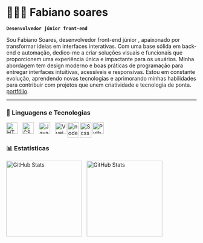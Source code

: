 # 👩🏻‍💻 Fabiano soares

**`Desenvolvedor júnior front-end`**

Sou Fabiano Soares, desenvolvedor front-end júnior , apaixonado por transformar ideias em interfaces interativas. Com uma base sólida em back-end e automação, dedico-me a criar soluções visuais e funcionais que proporcionem uma experiência única e impactante para os usuários.
Minha abordagem tem design moderno e boas práticas de programação para entregar interfaces intuitivas, acessíveis e responsivas. Estou em constante evolução, aprendendo novas tecnologias e aprimorando minhas habilidades para contribuir com projetos que unem criatividade e tecnologia de ponta. [portfólio](https://www.fabianodeveloper.xyz/).

---

### 🤖 Linguagens e Tecnologias

<img 
    align="left" 
    alt="HTML"
    title="HTML" 
    width="30px" 
    style="padding-right: 10px;" 
    src="https://cdn.jsdelivr.net/gh/devicons/devicon@latest/icons/html5/html5-original.svg" 
/>
<img 
    align="left" 
    alt="CSS" 
    title="CSS"
    width="30px" 
    style="padding-right: 10px;" 
    src="https://cdn.jsdelivr.net/gh/devicons/devicon@latest/icons/css3/css3-original.svg" 
/>
<img 
    align="left" 
    alt="JavaScript" 
    title="JavaScript"
    width="30px" 
    style="padding-right: 10px;" 
    src="https://cdn.jsdelivr.net/gh/devicons/devicon@latest/icons/javascript/javascript-original.svg" 
/>

<img 
    align="left" 
    alt="Vuejs" 
    title="vuejs"
    width="30px" 
    src="https://cdn.jsdelivr.net/gh/devicons/devicon/icons/vuejs/vuejs-original.svg"
    />


<img 
    align="left" 
    alt="nodejs" 
    title="nodejs"
    width="30px" 
    src="https://cdn.jsdelivr.net/gh/devicons/devicon/icons/nodejs/nodejs-original.svg" width="40" height="40" alt="Node.js" 
/>

<img 
    align="left" 
    alt="Scss" 
    title="Scss"
    width="30px" 
    src="https://cdn.jsdelivr.net/gh/devicons/devicon/icons/sass/sass-original.svg" width="40" height="40" alt="SCSS" 
/>
    

<img 
    align="left" 
    alt="Python" 
    title="Python"
    width="30px" 
    style="padding-right: 10px;" 
    src="https://cdn.jsdelivr.net/gh/devicons/devicon@latest/icons/python/python-original.svg" 
/>

<br/>
<br/>

### 📊 Estatísticas

<p>
  <img 
    align="left" 
    alt="GitHub Stats" 
    height="200" 
    style="padding-right: 10px;" 
    src="https://github-readme-stats.vercel.app/api?username=FabianodevV&show_icons=true&theme=tokyonight&include_all_commits=true&locale=pt-br" 
  />

<img 
      align="left" 
      alt="GitHub Stats" 
      height="200" 
      src="https://github-readme-stats.vercel.app/api/top-langs/?username=FabianoDevV&theme=tokyonight&layout=compact&custom_title=Tecnologias&langs_count=9" 
  />

</p>
